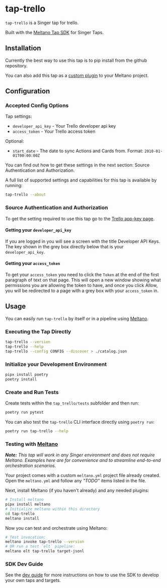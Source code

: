 # tap-trello

`tap-trello` is a Singer tap for trello.

Built with the [Meltano Tap SDK](https://sdk.meltano.com) for Singer Taps.

## Installation

Currently the best way to use this tap is to pip install from the github repository.

You can also add this tap as a [custom plugin](https://docs.meltano.com/concepts/plugins#custom-plugins) to your Meltano project.

## Configuration

### Accepted Config Options

Tap settings:

- `developer_api_key` - Your Trello developer api key
- `access_token` - Your Trello access token

Optional:

- `start_date` - The date to sync Actions and Cards from. Format: `2010-01-01T00:00:00Z`

You can find out how to get these settings in the next section: Source Authentication and Authorization.

A full list of supported settings and capabilities for this
tap is available by running:

```bash
tap-trello --about
```

### Source Authentication and Authorization

To get the setting required to use this tap go to the [Trello app-key page]().

#### Getting your `developer_api_key`

If you are logged in you will see a screen with the title Developer API Keys. The key shown in the grey box directly below that is your `developer_api_key`.

#### Getting your `access_token`

To get your `access_token` you need to click the `Token` at the end of the first paragraph of text on that page. This will open a new window showing what permissions you are allowing the token to have, and once you click Allow, you will be redirected to a page with a grey box with your `access_token` in.

## Usage

You can easily run `tap-trello` by itself or in a pipeline using [Meltano](https://meltano.com/).

### Executing the Tap Directly

```bash
tap-trello --version
tap-trello --help
tap-trello --config CONFIG --discover > ./catalog.json
```

### Initialize your Development Environment

```bash
pipx install poetry
poetry install
```

### Create and Run Tests

Create tests within the `tap_trello/tests` subfolder and
  then run:

```bash
poetry run pytest
```

You can also test the `tap-trello` CLI interface directly using `poetry run`:

```bash
poetry run tap-trello --help
```

### Testing with [Meltano](https://www.meltano.com)

_**Note:** This tap will work in any Singer environment and does not require Meltano.
Examples here are for convenience and to streamline end-to-end orchestration scenarios._

Your project comes with a custom `meltano.yml` project file already created. Open the `meltano.yml` and follow any _"TODO"_ items listed in
the file.

Next, install Meltano (if you haven't already) and any needed plugins:

```bash
# Install meltano
pipx install meltano
# Initialize meltano within this directory
cd tap-trello
meltano install
```

Now you can test and orchestrate using Meltano:

```bash
# Test invocation:
meltano invoke tap-trello --version
# OR run a test `elt` pipeline:
meltano elt tap-trello target-jsonl
```

### SDK Dev Guide

See the [dev guide](https://sdk.meltano.com/en/latest/dev_guide.html) for more instructions on how to use the SDK to 
develop your own taps and targets.
